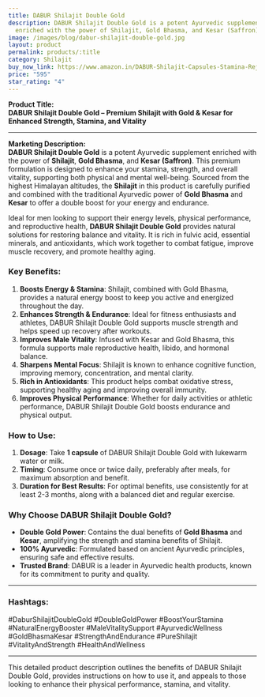 ```yaml
---
title: DABUR Shilajit Double Gold
description: DABUR Shilajit Double Gold is a potent Ayurvedic supplement
  enriched with the power of Shilajit, Gold Bhasma, and Kesar (Saffron).
image: /images/blog/dabur-shilajit-double-gold.jpg
layout: product
permalink: products/:title
category: Shilajit
buy_now_link: https://www.amazon.in/DABUR-Shilajit-Capsules-Stamina-Rejuvenation/dp/B07DSY5R7G/ref=sr_1_11?crid=1YY2DLXEMCWUZ&tag=m0150-21
price: "595"
star_rating: "4"
---
```

**Product Title:**  
**DABUR Shilajit Double Gold – Premium Shilajit with Gold & Kesar for Enhanced Strength, Stamina, and Vitality**

---

**Marketing Description:**  
**DABUR Shilajit Double Gold** is a potent Ayurvedic supplement enriched with the power of **Shilajit**, **Gold Bhasma**, and **Kesar (Saffron)**. This premium formulation is designed to enhance your stamina, strength, and overall vitality, supporting both physical and mental well-being. Sourced from the highest Himalayan altitudes, the **Shilajit** in this product is carefully purified and combined with the traditional Ayurvedic power of **Gold Bhasma** and **Kesar** to offer a double boost for your energy and endurance.

Ideal for men looking to support their energy levels, physical performance, and reproductive health, **DABUR Shilajit Double Gold** provides natural solutions for restoring balance and vitality. It is rich in fulvic acid, essential minerals, and antioxidants, which work together to combat fatigue, improve muscle recovery, and promote healthy aging.

### **Key Benefits**:
1. **Boosts Energy & Stamina**: Shilajit, combined with Gold Bhasma, provides a natural energy boost to keep you active and energized throughout the day.
2. **Enhances Strength & Endurance**: Ideal for fitness enthusiasts and athletes, DABUR Shilajit Double Gold supports muscle strength and helps speed up recovery after workouts.
3. **Improves Male Vitality**: Infused with Kesar and Gold Bhasma, this formula supports male reproductive health, libido, and hormonal balance.
4. **Sharpens Mental Focus**: Shilajit is known to enhance cognitive function, improving memory, concentration, and mental clarity.
5. **Rich in Antioxidants**: This product helps combat oxidative stress, supporting healthy aging and improving overall immunity.
6. **Improves Physical Performance**: Whether for daily activities or athletic performance, DABUR Shilajit Double Gold boosts endurance and physical output.

### **How to Use**:
1. **Dosage**: Take **1 capsule** of DABUR Shilajit Double Gold with lukewarm water or milk.
2. **Timing**: Consume once or twice daily, preferably after meals, for maximum absorption and benefit.
3. **Duration for Best Results**: For optimal benefits, use consistently for at least 2-3 months, along with a balanced diet and regular exercise.

### **Why Choose DABUR Shilajit Double Gold?**
- **Double Gold Power**: Contains the dual benefits of **Gold Bhasma** and **Kesar**, amplifying the strength and stamina benefits of Shilajit.
- **100% Ayurvedic**: Formulated based on ancient Ayurvedic principles, ensuring safe and effective results.
- **Trusted Brand**: DABUR is a leader in Ayurvedic health products, known for its commitment to purity and quality.

---

### **Hashtags**:  
#DaburShilajitDoubleGold #DoubleGoldPower #BoostYourStamina #NaturalEnergyBooster #MaleVitalitySupport #AyurvedicWellness #GoldBhasmaKesar #StrengthAndEndurance #PureShilajit #VitalityAndStrength #HealthAndWellness

---

This detailed product description outlines the benefits of DABUR Shilajit Double Gold, provides instructions on how to use it, and appeals to those looking to enhance their physical performance, stamina, and vitality.
